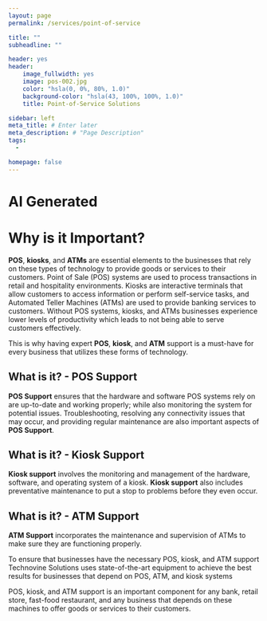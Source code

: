 ```yaml
---
layout: page
permalink: /services/point-of-service

title: ""
subheadline: ""

header: yes
header:
    image_fullwidth: yes
    image: pos-002.jpg
    color: "hsla(0, 0%, 80%, 1.0)"
    background-color: "hsla(43, 100%, 100%, 1.0)"
    title: Point-of-Service Solutions

sidebar: left
meta_title: # Enter later
meta_description: # "Page Description"
tags:
  - 

homepage: false
---
```


# AI Generated

# Why is it Important?

__POS__, __kiosks__, and __ATMs__ are essential elements to the businesses that rely on these types of technology to provide goods or services to their customers. Point of Sale (POS) systems are used to process transactions in retail and hospitality environments. Kiosks are interactive terminals that allow customers to access information or perform self-service tasks, and Automated Teller Machines (ATMs) are used to provide banking services to customers. Without POS systems, kiosks, and ATMs businesses experience lower levels of productivity which leads to not being able to serve customers effectively.

This is why having expert __POS__, __kiosk__, and __ATM__ support is a must-have for every business that utilizes these forms of technology.
## What is it? - POS Support

__POS Support__ ensures that the hardware and software POS systems rely on are up-to-date and working properly; while also monitoring the system for potential issues. Troubleshooting, resolving any connectivity issues that may occur, and providing regular maintenance are also important aspects of __POS Support__.

## What is it? - Kiosk Support

__Kiosk support__ involves the monitoring and management of the hardware, software, and operating system of a kiosk. __Kiosk support__ also includes preventative maintenance to put a stop to problems before they even occur.

## What is it? - ATM Support

__ATM Support__ incorporates the maintenance and supervision of ATMs to make sure they are functioning properly.

To ensure that businesses have the necessary POS, kiosk, and ATM support Technovine Solutions uses state-of-the-art equipment to achieve the best results for businesses that depend on POS, ATM, and kiosk systems


POS, kiosk, and ATM support is an important component for any bank, retail store, fast-food restaurant, and any business that depends on these machines to offer goods or services to their customers.








<!-- 

AI TEXT:

_


/-->
